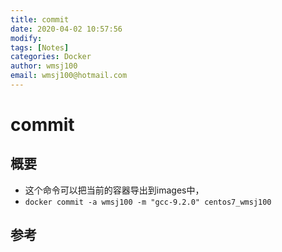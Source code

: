 ```yaml
---
title: commit
date: 2020-04-02 10:57:56
modify: 
tags: [Notes]
categories: Docker
author: wmsj100
email: wmsj100@hotmail.com
---
```


# commit

## 概要

- 这个命令可以把当前的容器导出到images中，
- `docker commit -a wmsj100 -m "gcc-9.2.0" centos7_wmsj100`

## 参考

